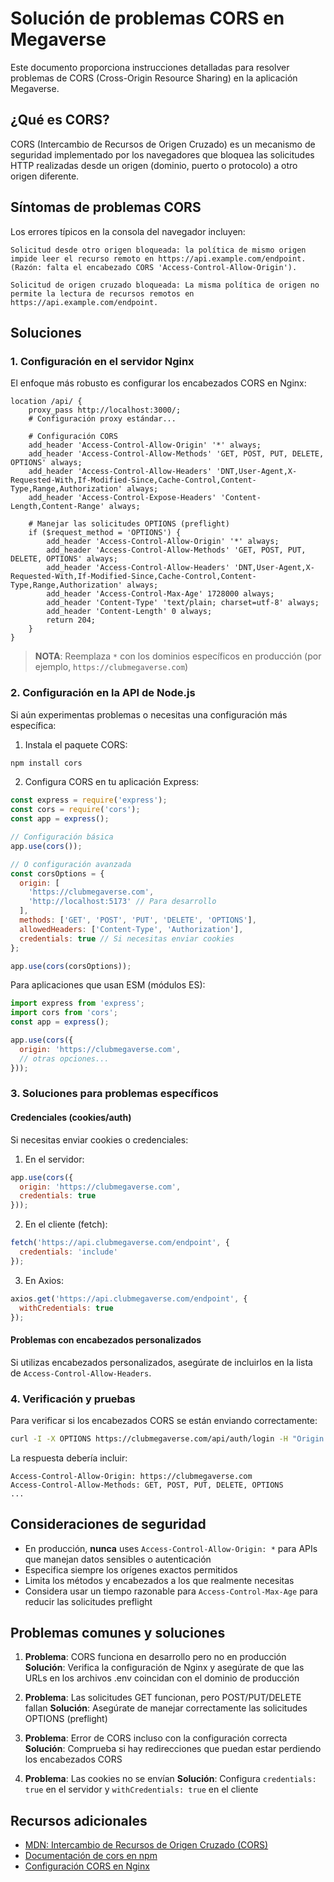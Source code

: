 # Solución de problemas CORS en Megaverse

Este documento proporciona instrucciones detalladas para resolver problemas de CORS (Cross-Origin Resource Sharing) en la aplicación Megaverse.

## ¿Qué es CORS?

CORS (Intercambio de Recursos de Origen Cruzado) es un mecanismo de seguridad implementado por los navegadores que bloquea las solicitudes HTTP realizadas desde un origen (dominio, puerto o protocolo) a otro origen diferente.

## Síntomas de problemas CORS

Los errores típicos en la consola del navegador incluyen:

```
Solicitud desde otro origen bloqueada: la política de mismo origen impide leer el recurso remoto en https://api.example.com/endpoint. (Razón: falta el encabezado CORS 'Access-Control-Allow-Origin').
```

```
Solicitud de origen cruzado bloqueada: La misma política de origen no permite la lectura de recursos remotos en https://api.example.com/endpoint.
```

## Soluciones

### 1. Configuración en el servidor Nginx

El enfoque más robusto es configurar los encabezados CORS en Nginx:

```nginx
location /api/ {
    proxy_pass http://localhost:3000/;
    # Configuración proxy estándar...
    
    # Configuración CORS
    add_header 'Access-Control-Allow-Origin' '*' always;
    add_header 'Access-Control-Allow-Methods' 'GET, POST, PUT, DELETE, OPTIONS' always;
    add_header 'Access-Control-Allow-Headers' 'DNT,User-Agent,X-Requested-With,If-Modified-Since,Cache-Control,Content-Type,Range,Authorization' always;
    add_header 'Access-Control-Expose-Headers' 'Content-Length,Content-Range' always;

    # Manejar las solicitudes OPTIONS (preflight)
    if ($request_method = 'OPTIONS') {
        add_header 'Access-Control-Allow-Origin' '*' always;
        add_header 'Access-Control-Allow-Methods' 'GET, POST, PUT, DELETE, OPTIONS' always;
        add_header 'Access-Control-Allow-Headers' 'DNT,User-Agent,X-Requested-With,If-Modified-Since,Cache-Control,Content-Type,Range,Authorization' always;
        add_header 'Access-Control-Max-Age' 1728000 always;
        add_header 'Content-Type' 'text/plain; charset=utf-8' always;
        add_header 'Content-Length' 0 always;
        return 204;
    }
}
```

> **NOTA**: Reemplaza `*` con los dominios específicos en producción (por ejemplo, `https://clubmegaverse.com`)

### 2. Configuración en la API de Node.js

Si aún experimentas problemas o necesitas una configuración más específica:

1. Instala el paquete CORS:

```bash
npm install cors
```

2. Configura CORS en tu aplicación Express:

```javascript
const express = require('express');
const cors = require('cors');
const app = express();

// Configuración básica
app.use(cors());

// O configuración avanzada
const corsOptions = {
  origin: [
    'https://clubmegaverse.com',
    'http://localhost:5173' // Para desarrollo
  ],
  methods: ['GET', 'POST', 'PUT', 'DELETE', 'OPTIONS'],
  allowedHeaders: ['Content-Type', 'Authorization'],
  credentials: true // Si necesitas enviar cookies
};

app.use(cors(corsOptions));
```

Para aplicaciones que usan ESM (módulos ES):

```javascript
import express from 'express';
import cors from 'cors';
const app = express();

app.use(cors({
  origin: 'https://clubmegaverse.com',
  // otras opciones...
}));
```

### 3. Soluciones para problemas específicos

#### Credenciales (cookies/auth)

Si necesitas enviar cookies o credenciales:

1. En el servidor:
```javascript
app.use(cors({
  origin: 'https://clubmegaverse.com',
  credentials: true
}));
```

2. En el cliente (fetch):
```javascript
fetch('https://api.clubmegaverse.com/endpoint', {
  credentials: 'include'
});
```

3. En Axios:
```javascript
axios.get('https://api.clubmegaverse.com/endpoint', {
  withCredentials: true
});
```

#### Problemas con encabezados personalizados

Si utilizas encabezados personalizados, asegúrate de incluirlos en la lista de `Access-Control-Allow-Headers`.

### 4. Verificación y pruebas

Para verificar si los encabezados CORS se están enviando correctamente:

```bash
curl -I -X OPTIONS https://clubmegaverse.com/api/auth/login -H "Origin: https://clubmegaverse.com"
```

La respuesta debería incluir:
```
Access-Control-Allow-Origin: https://clubmegaverse.com
Access-Control-Allow-Methods: GET, POST, PUT, DELETE, OPTIONS
...
```

## Consideraciones de seguridad

- En producción, **nunca** uses `Access-Control-Allow-Origin: *` para APIs que manejan datos sensibles o autenticación
- Especifica siempre los orígenes exactos permitidos
- Limita los métodos y encabezados a los que realmente necesitas
- Considera usar un tiempo razonable para `Access-Control-Max-Age` para reducir las solicitudes preflight

## Problemas comunes y soluciones

1. **Problema**: CORS funciona en desarrollo pero no en producción
   **Solución**: Verifica la configuración de Nginx y asegúrate de que las URLs en los archivos .env coincidan con el dominio de producción

2. **Problema**: Las solicitudes GET funcionan, pero POST/PUT/DELETE fallan
   **Solución**: Asegúrate de manejar correctamente las solicitudes OPTIONS (preflight)

3. **Problema**: Error de CORS incluso con la configuración correcta
   **Solución**: Comprueba si hay redirecciones que puedan estar perdiendo los encabezados CORS

4. **Problema**: Las cookies no se envían
   **Solución**: Configura `credentials: true` en el servidor y `withCredentials: true` en el cliente

## Recursos adicionales

- [MDN: Intercambio de Recursos de Origen Cruzado (CORS)](https://developer.mozilla.org/es/docs/Web/HTTP/CORS)
- [Documentación de cors en npm](https://www.npmjs.com/package/cors)
- [Configuración CORS en Nginx](https://enable-cors.org/server_nginx.html)
